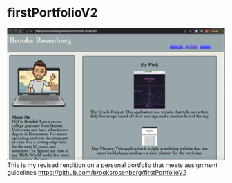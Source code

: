 # firstPortfolioV2
![Personal Portfolio](/assets/images/finalScreenshot.png)
This is my revised rendition on a personal portfolio that meets assignment guidelines
https://github.com/brooksrosenberg/firstPortfolioV2